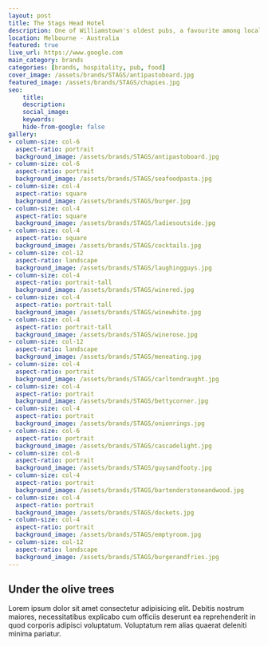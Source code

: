 ```yaml
---
layout: post
title: The Stags Head Hotel
description: One of Williamstown's oldest pubs, a favourite among locals for afterwork drinks
location: Melbourne - Australia
featured: true
live_url: https://www.google.com
main_category: brands 
categories: [brands, hospitality, pub, food]
cover_image: /assets/brands/STAGS/antipastoboard.jpg
featured_image: /assets/brands/STAGS/chapies.jpg
seo:
    title:
    description:
    social_image:
    keywords:
    hide-from-google: false 
gallery:
- column-size: col-6
  aspect-ratio: portrait
  background_image: /assets/brands/STAGS/antipastoboard.jpg
- column-size: col-6
  aspect-ratio: portrait
  background_image: /assets/brands/STAGS/seafoodpasta.jpg
- column-size: col-4
  aspect-ratio: square
  background_image: /assets/brands/STAGS/burger.jpg
- column-size: col-4
  aspect-ratio: square
  background_image: /assets/brands/STAGS/ladiesoutside.jpg
- column-size: col-4
  aspect-ratio: square
  background_image: /assets/brands/STAGS/cocktails.jpg
- column-size: col-12
  aspect-ratio: landscape
  background_image: /assets/brands/STAGS/laughingguys.jpg
- column-size: col-4
  aspect-ratio: portrait-tall
  background_image: /assets/brands/STAGS/winered.jpg
- column-size: col-4
  aspect-ratio: portrait-tall
  background_image: /assets/brands/STAGS/winewhite.jpg
- column-size: col-4
  aspect-ratio: portrait-tall
  background_image: /assets/brands/STAGS/winerose.jpg
- column-size: col-12
  aspect-ratio: landscape
  background_image: /assets/brands/STAGS/meneating.jpg
- column-size: col-4
  aspect-ratio: portrait
  background_image: /assets/brands/STAGS/carltondraught.jpg
- column-size: col-4
  aspect-ratio: portrait
  background_image: /assets/brands/STAGS/bettycorner.jpg
- column-size: col-4
  aspect-ratio: portrait
  background_image: /assets/brands/STAGS/onionrings.jpg
- column-size: col-6
  aspect-ratio: portrait
  background_image: /assets/brands/STAGS/cascadelight.jpg
- column-size: col-6
  aspect-ratio: portrait
  background_image: /assets/brands/STAGS/guysandfooty.jpg
- column-size: col-4
  aspect-ratio: portrait
  background_image: /assets/brands/STAGS/bartenderstoneandwood.jpg
- column-size: col-4
  aspect-ratio: portrait
  background_image: /assets/brands/STAGS/dockets.jpg
- column-size: col-4
  aspect-ratio: portrait
  background_image: /assets/brands/STAGS/emptyroom.jpg
- column-size: col-12
  aspect-ratio: landscape
  background_image: /assets/brands/STAGS/burgerandfries.jpg
---
```


## Under the olive trees

Lorem ipsum dolor sit amet consectetur adipisicing elit. Debitis nostrum maiores, necessitatibus explicabo cum officiis deserunt ea reprehenderit in quod corporis adipisci voluptatum. Voluptatum rem alias quaerat deleniti minima pariatur.

